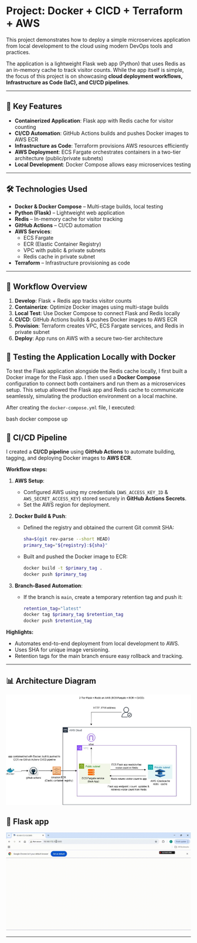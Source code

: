 #  Project: Docker + CICD + Terraform + AWS  

This project demonstrates how to deploy a simple microservices application from local development to the cloud using modern DevOps tools and practices.  

The application is a lightweight Flask web app (Python) that uses Redis as an in-memory cache to track visitor counts. While the app itself is simple, the focus of this project is on showcasing **cloud deployment workflows, Infrastructure as Code (IaC), and CI/CD pipelines**.  

---

## 🌟 Key Features
- **Containerized Application**: Flask app with Redis cache for visitor counting
- **CI/CD Automation**: GitHub Actions builds and pushes Docker images to AWS ECR
- **Infrastructure as Code**: Terraform provisions AWS resources efficiently
- **AWS Deployment**: ECS Fargate orchestrates containers in a two-tier architecture (public/private subnets)
- **Local Development**: Docker Compose allows easy microservices testing

---

## 🛠 Technologies Used
- **Docker & Docker Compose** – Multi-stage builds, local testing
- **Python (Flask)** – Lightweight web application
- **Redis** – In-memory cache for visitor tracking
- **GitHub Actions** – CI/CD automation
- **AWS Services**:
  - ECS Fargate
  - ECR (Elastic Container Registry)
  - VPC with public & private subnets
  - Redis cache in private subnet
- **Terraform** – Infrastructure provisioning as code

---

## 🔄 Workflow Overview
1. **Develop**: Flask + Redis app tracks visitor counts  
2. **Containerize**: Optimize Docker images using multi-stage builds  
3. **Local Test**: Use Docker Compose to connect Flask and Redis locally  
4. **CI/CD**: GitHub Actions builds & pushes Docker images to AWS ECR  
5. **Provision**: Terraform creates VPC, ECS Fargate services, and Redis in private subnet  
6. **Deploy**: App runs on AWS with a secure two-tier architecture

## 🔹 Testing the Application Locally with Docker

To test the Flask application alongside the Redis cache locally, I first built a Docker image for the Flask app. I then used a **Docker Compose** configuration to connect both containers and run them as a microservices setup. This setup allowed the Flask app and Redis cache to communicate seamlessly, simulating the production environment on a local machine.  

After creating the `docker-compose.yml` file, I executed:

bash
docker compose up




## 🔹 CI/CD Pipeline

I created a **CI/CD pipeline** using **GitHub Actions** to automate building, tagging, and deploying Docker images to **AWS ECR**.

**Workflow steps:**

1. **AWS Setup**:  
   - Configured AWS using my credentials (`AWS_ACCESS_KEY_ID` & `AWS_SECRET_ACCESS_KEY`) stored securely in **GitHub Actions Secrets**.  
   - Set the AWS region for deployment.

2. **Docker Build & Push**:  
   - Defined the registry and obtained the current Git commit SHA:  
     ```bash
     sha=$(git rev-parse --short HEAD)
     primary_tag="${registry}:${sha}"
     ```  
   - Built and pushed the Docker image to ECR:  
     ```bash
     docker build -t $primary_tag .
     docker push $primary_tag
     ```

3. **Branch-Based Automation**:  
   - If the branch is `main`, create a temporary retention tag and push it:  
     ```bash
     retention_tag="latest"
     docker tag $primary_tag $retention_tag
     docker push $retention_tag
     ```

**Highlights:**  
- Automates end-to-end deployment from local development to AWS.  
- Uses SHA for unique image versioning.  
- Retention tags for the main branch ensure easy rollback and tracking.


---
## 📊 Architecture Diagram

<p align="center">
  <img src="assets/architecture.jpg" alt="Architecture Diagram" width="600">
</p>


## 🎥 Flask app

<p align="center">
  <img src="assets/flaskapp.gif" width="700" alt="Demo video as GIF">
</p>





---

